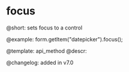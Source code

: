 focus
=============

@short: sets focus to a control





@example:
form.getItem("datepicker").focus();


@template: api_method
@descr:

@changelog: added in v7.0
